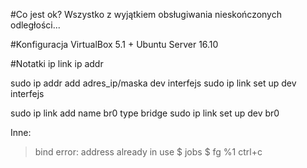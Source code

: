 #Co jest ok?
Wszystko z wyjątkiem obsługiwania nieskończonych odległości...

#Konfiguracja
VirtualBox 5.1 + Ubuntu Server 16.10


#Notatki
ip link
ip addr

sudo ip addr add adres_ip/maska dev interfejs
sudo ip link set up dev interfejs

sudo ip link add name br0 type bridge
sudo ip link set up dev br0

Inne:
> bind error: address already in use
$ jobs
$ fg %1
ctrl+c